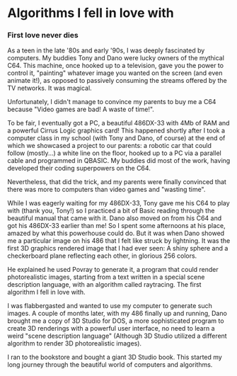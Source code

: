 # Algorithms I fell in love with
### First love never dies
As a teen in the late '80s and early '90s, I was deeply fascinated by computers. My buddies Tony and Dano were lucky owners of the mythical C64. This machine, once hooked up to a television, gave you the power to control it, "painting" whatever image you wanted on the screen (and even animate it!), as opposed to passively consuming the streams offered by the TV networks. It was magical.

Unfortunately, I didn't manage to convince my parents to buy me a C64 because "Video games are bad! A waste of time!".

To be fair, I eventually got a PC, a beautiful 486DX-33 with 4Mb of RAM and a powerful Cirrus Logic graphics card! This happened shortly after I took a computer class in my school (with Tony and Dano, of course) at the end of which we showcased a project to our parents: a robotic car that could follow (mostly...) a white line on the floor, hooked up to a PC via a parallel cable and programmed in QBASIC. My buddies did most of the work, having developed their coding superpowers on the C64.

Nevertheless, that did the trick, and my parents were finally convinced that there was more to computers than video games and "wasting time".

While I was eagerly waiting for my 486DX-33, Tony gave me his C64 to play with (thank you, Tony!) so I practiced a bit of Basic reading through the beautiful manual that came with it. Dano also moved on from his C64 and got his 486DX-33 earlier than me! So I spent some afternoons at his place, amazed by what this powerhouse could do. But it was when Dano showed me a particular image on his 486 that I felt like struck by lightning. It was the first 3D graphics rendered image that I had ever seen: A shiny sphere and a checkerboard plane reflecting each other, in glorious 256 colors.

He explained he used Povray to generate it, a program that could render photorealistic images, starting from a text written in a special scene description language, with an algorithm called raytracing. The first algorithm I fell in love with.

I was flabbergasted and wanted to use my computer to generate such images. A couple of months later, with my 486 finally up and running, Dano brought me a copy of 3D Studio for DOS, a more sophisticated program to create 3D renderings with a powerful user interface, no need to learn a weird "scene description language" (Although 3D Studio utilized a different algorithm to render 3D photorealistic images).

I ran to the bookstore and bought a giant 3D Studio book. This started my long journey through the beautiful world of computers and algorithms.
